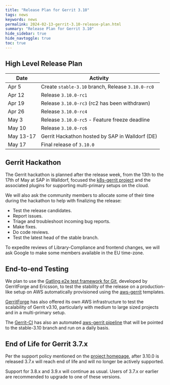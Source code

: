 ```yaml
---
title: "Release Plan for Gerrit 3.10"
tags: news
keywords: news
permalink: 2024-02-13-gerrit-3.10-release-plan.html
summary: "Release Plan for Gerrit 3.10"
hide_sidebar: true
hide_navtoggle: true
toc: true
---
```


## High Level Release Plan

| Date       | Activity                                          |
|------------|---------------------------------------------------|
| Apr  5     | Create `stable-3.10` branch, Release `3.10.0-rc0` |
| Apr 12     | Release `3.10.0-rc1`                              |
| Apr 19     | Release `3.10.0-rc3` (rc2 has been withdrawn)     |
| Apr 26     | Release `3.10.0-rc4`                              |
| May  3     | Release `3.10.0-rc5` - Feature freeze deadline    |
| May  10    | Release `3.10.0-rc6`                              |
| May  13-17 | Gerrit Hackathon hosted by SAP in Walldorf (DE)   |
| May  17    | Final release of `3.10.0`                         |

## Gerrit Hackathon

The Gerrit hackathon is planned after the release week, from the 13th to the 17th of May
at SAP in Walldorf, focused the [k8s-gerrit project](https://gerrit.googlesource.com/k8s-gerrit)
and the associated plugins for supporting multi-primary setups on the cloud.

We will also ask the community members to allocate some of their time during the
hackathon to help with finalizing the release:

- Test the release candidates.
- Report issues.
- Triage and troubleshoot incoming bug reports.
- Make fixes.
- Do code reviews.
- Test the latest head of the stable branch.

To expedite reviews of Library-Compliance and frontend changes, we will ask
Google to make some members available in the EU time-zone.

## End-to-end Testing

We plan to use the
[Gatling e2e test framework for Git](https://gerrit-review.googlesource.com/Documentation/dev-e2e-tests.html),
developed by GerritForge and Ericsson, to test the stability of the release
on a production-like setup on AWS automatically provisioned using the
[aws-gerrit](https://gerrit.googlesource.com/aws-gerrit) templates.

[GerritForge](https://www.gerritforge.com) has also offered its own AWS
infrastructure to test the scalability of Gerrit v3.10, particularly with
medium to large sized projects and in a multi-primary setup.

The [Gerrit-CI](https://gerrit-ci.gerritforge.com) has also an automated
[aws-gerrit pipeline](https://gerrit-ci.gerritforge.com/job/gatling-gerrit-test/)
that will be pointed to the stable-3.10 branch and run on a daily basis.

## End of Life for Gerrit 3.7.x

Per the support policy mentioned on the
[project homepage](https://www.gerritcodereview.com/support.html#supported-versions),
after 3.10.0 is released 3.7.x will reach end of life and will no longer be
actively supported.

Support for 3.8.x and 3.9.x will continue as usual.
Users of 3.7.x or earlier are recommended to upgrade to one of these versions.
